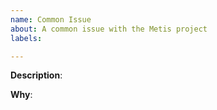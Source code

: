 ```yaml
---
name: Common Issue
about: A common issue with the Metis project
labels:

---
```

<!-- Please only use this template for submitting common issues -->

**Description**:

**Why**:

